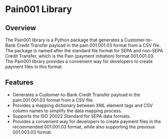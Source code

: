 # Pain001 Library

## Overview

The Pain001 library is a Python package that generates a Customer-to-
Bank Credit Transfer payload in the pain.001.001.03 format from a CSV
file. The package is named after the standard file format for SEPA and
non-SEPA Credit Transfer, which is the Pain (payment initiation) format
001.001.03. The Pain001 library provides a convenient way for developers
to create payment files in this format.

## Features

- Generates a Customer-to-Bank Credit Transfer payload in the
  pain.001.001.03 format from a CSV file.
- Provides a mapping dictionary between XML element tags and CSV column
  names to simplify the data mapping process.
- Supports the ISO 20022 Standard for SEPA data formats.
- Provides a convenient way for developers to create payment files in
  the recommended 001.001.03 format, while also supporting the
  previous 001.003.03 format.
  